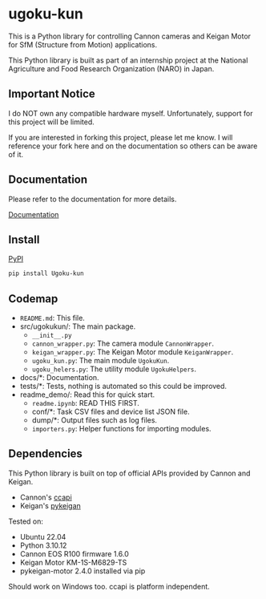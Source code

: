 # ugoku-kun

This is a Python library for controlling Cannon cameras and Keigan Motor for SfM (Structure from Motion) applications.

This Python library is built as part of an internship project at the National Agriculture and Food Research Organization (NARO) in Japan.

## Important Notice

I do NOT own any compatible hardware myself.
Unfortunately, support for this project will be limited.

If you are interested in forking this project, please let me know.
I will reference your fork here and on the documentation so others can be aware of it.

## Documentation

Please refer to the documentation for more details.

[Documentation](https://ugoku-kun.readthedocs.io/en/latest/)

## Install

[PyPI](https://pypi.org/project/Ugoku-kun/)

```bash
pip install Ugoku-kun
```

## Codemap

- `README.md`: This file.
- src/ugokukun/: The main package.
  - `__init__.py`
  - `cannon_wrapper.py`: The camera module `CannonWrapper`.
  - `keigan_wrapper.py`: The Keigan Motor module `KeiganWrapper`.
  - `ugoku_kun.py`: The main module `UgokuKun`.
  - `ugoku_helers.py`: The utility module `UgokuHelpers`.
- docs/*: Documentation.
- tests/*: Tests, nothing is automated so this could be improved.
- readme_demo/: Read this for quick start.
  - `readme.ipynb`: READ THIS FIRST.
  - conf/*: Task CSV files and device list JSON file.
  - dump/*: Output files such as log files.
  - `importers.py`: Helper functions for importing modules.

## Dependencies

This Python library is built on top of official APIs provided by Cannon and Keigan.

- Cannon's [ccapi](https://asia.canon/en/campaign/developerresources/sdk#digital-camera)
- Keigan's [pykeigan](https://github.com/keigan-motor/pykeigan_motor)

Tested on:

- Ubuntu 22.04
- Python 3.10.12
- Cannon EOS R100 firmware 1.6.0
- Keigan Motor KM-1S-M6829-TS
- pykeigan-motor 2.4.0 installed via pip

Should work on Windows too. ccapi is platform independent.

